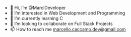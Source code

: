 - 👋 Hi, I’m @MarciDeveloper
- 👀 I’m interested in Web Development and Programming
- 🌱 I’m currently learning C
- 💞️ I’m looking to collaborate on Full Stack Projects
- 📫 How to reach me marcello.caccamo.dev@gmail.com

<!---
MarciDeveloper/MarciDeveloper is a ✨ special ✨ repository because its `README.md` (this file) appears on your GitHub profile.
You can click the Preview link to take a look at your changes.
--->
